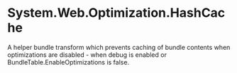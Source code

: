 System.Web.Optimization.HashCache
===================================

A helper bundle transform which prevents caching of bundle contents when optimizations 
are disabled - when debug is enabled or BundleTable.EnableOptimizations is false.

